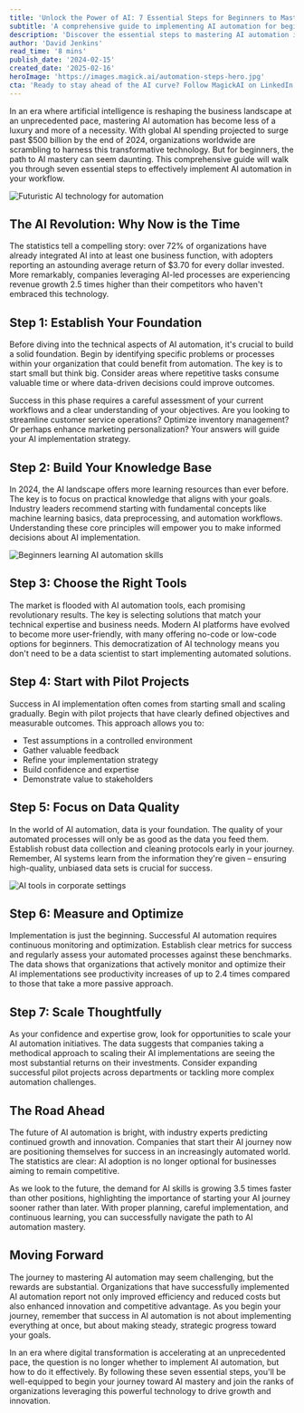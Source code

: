 ```yaml
---
title: 'Unlock the Power of AI: 7 Essential Steps for Beginners to Master Automation'
subtitle: 'A comprehensive guide to implementing AI automation for beginners'
description: 'Discover the essential steps to mastering AI automation in this comprehensive guide. Learn how to establish a solid foundation, choose the right tools, and scale your AI initiatives effectively. With global AI spending projected to exceed $500 billion by 2024, now is the time to begin your AI journey.'
author: 'David Jenkins'
read_time: '8 mins'
publish_date: '2024-02-15'
created_date: '2025-02-16'
heroImage: 'https://images.magick.ai/automation-steps-hero.jpg'
cta: 'Ready to stay ahead of the AI curve? Follow MagickAI on LinkedIn for regular insights, updates, and success stories from the frontlines of AI implementation. Join our community of innovators shaping the future of automation!'
---
```


In an era where artificial intelligence is reshaping the business landscape at an unprecedented pace, mastering AI automation has become less of a luxury and more of a necessity. With global AI spending projected to surge past $500 billion by the end of 2024, organizations worldwide are scrambling to harness this transformative technology. But for beginners, the path to AI mastery can seem daunting. This comprehensive guide will walk you through seven essential steps to effectively implement AI automation in your workflow.

![Futuristic AI technology for automation](https://i.magick.ai/PIXE/1739763442673_magick_img.webp)

## The AI Revolution: Why Now is the Time

The statistics tell a compelling story: over 72% of organizations have already integrated AI into at least one business function, with adopters reporting an astounding average return of $3.70 for every dollar invested. More remarkably, companies leveraging AI-led processes are experiencing revenue growth 2.5 times higher than their competitors who haven't embraced this technology.

## Step 1: Establish Your Foundation

Before diving into the technical aspects of AI automation, it's crucial to build a solid foundation. Begin by identifying specific problems or processes within your organization that could benefit from automation. The key is to start small but think big. Consider areas where repetitive tasks consume valuable time or where data-driven decisions could improve outcomes.

Success in this phase requires a careful assessment of your current workflows and a clear understanding of your objectives. Are you looking to streamline customer service operations? Optimize inventory management? Or perhaps enhance marketing personalization? Your answers will guide your AI implementation strategy.

## Step 2: Build Your Knowledge Base

In 2024, the AI landscape offers more learning resources than ever before. The key is to focus on practical knowledge that aligns with your goals. Industry leaders recommend starting with fundamental concepts like machine learning basics, data preprocessing, and automation workflows. Understanding these core principles will empower you to make informed decisions about AI implementation.

![Beginners learning AI automation skills](https://i.magick.ai/PIXE/1739763442679_magick_img.webp)

## Step 3: Choose the Right Tools

The market is flooded with AI automation tools, each promising revolutionary results. The key is selecting solutions that match your technical expertise and business needs. Modern AI platforms have evolved to become more user-friendly, with many offering no-code or low-code options for beginners. This democratization of AI technology means you don't need to be a data scientist to start implementing automated solutions.

## Step 4: Start with Pilot Projects

Success in AI implementation often comes from starting small and scaling gradually. Begin with pilot projects that have clearly defined objectives and measurable outcomes. This approach allows you to:
- Test assumptions in a controlled environment
- Gather valuable feedback
- Refine your implementation strategy
- Build confidence and expertise
- Demonstrate value to stakeholders

## Step 5: Focus on Data Quality

In the world of AI automation, data is your foundation. The quality of your automated processes will only be as good as the data you feed them. Establish robust data collection and cleaning protocols early in your journey. Remember, AI systems learn from the information they're given – ensuring high-quality, unbiased data sets is crucial for success.

![AI tools in corporate settings](https://i.magick.ai/PIXE/1739763442676_magick_img.webp)

## Step 6: Measure and Optimize

Implementation is just the beginning. Successful AI automation requires continuous monitoring and optimization. Establish clear metrics for success and regularly assess your automated processes against these benchmarks. The data shows that organizations that actively monitor and optimize their AI implementations see productivity increases of up to 2.4 times compared to those that take a more passive approach.

## Step 7: Scale Thoughtfully

As your confidence and expertise grow, look for opportunities to scale your AI automation initiatives. The data suggests that companies taking a methodical approach to scaling their AI implementations are seeing the most substantial returns on their investments. Consider expanding successful pilot projects across departments or tackling more complex automation challenges.

## The Road Ahead

The future of AI automation is bright, with industry experts predicting continued growth and innovation. Companies that start their AI journey now are positioning themselves for success in an increasingly automated world. The statistics are clear: AI adoption is no longer optional for businesses aiming to remain competitive.

As we look to the future, the demand for AI skills is growing 3.5 times faster than other positions, highlighting the importance of starting your AI journey sooner rather than later. With proper planning, careful implementation, and continuous learning, you can successfully navigate the path to AI automation mastery.

## Moving Forward

The journey to mastering AI automation may seem challenging, but the rewards are substantial. Organizations that have successfully implemented AI automation report not only improved efficiency and reduced costs but also enhanced innovation and competitive advantage. As you begin your journey, remember that success in AI automation is not about implementing everything at once, but about making steady, strategic progress toward your goals.

In an era where digital transformation is accelerating at an unprecedented pace, the question is no longer whether to implement AI automation, but how to do it effectively. By following these seven essential steps, you'll be well-equipped to begin your journey toward AI mastery and join the ranks of organizations leveraging this powerful technology to drive growth and innovation.